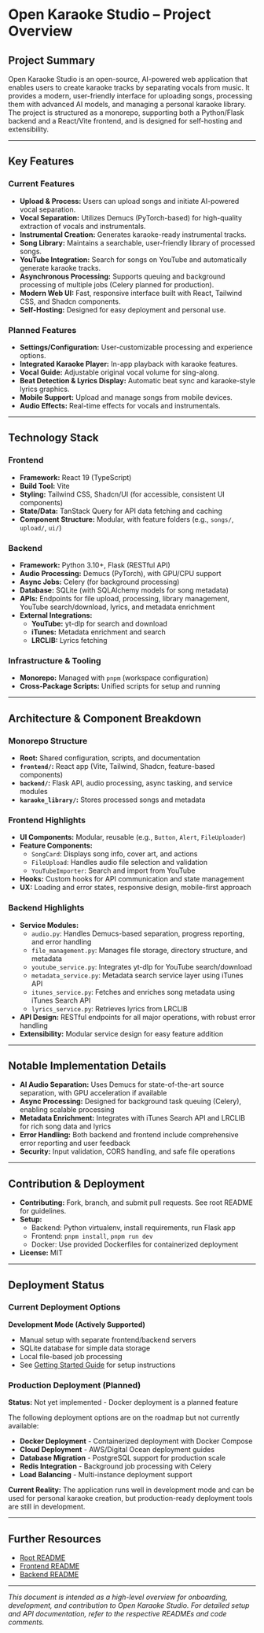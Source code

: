# Open Karaoke Studio – Project Overview

## Project Summary
Open Karaoke Studio is an open-source, AI-powered web application that enables users to create karaoke tracks by separating vocals from music. It provides a modern, user-friendly interface for uploading songs, processing them with advanced AI models, and managing a personal karaoke library. The project is structured as a monorepo, supporting both a Python/Flask backend and a React/Vite frontend, and is designed for self-hosting and extensibility.

---

## Key Features
### Current Features
- **Upload & Process:** Users can upload songs and initiate AI-powered vocal separation.
- **Vocal Separation:** Utilizes Demucs (PyTorch-based) for high-quality extraction of vocals and instrumentals.
- **Instrumental Creation:** Generates karaoke-ready instrumental tracks.
- **Song Library:** Maintains a searchable, user-friendly library of processed songs.
- **YouTube Integration:** Search for songs on YouTube and automatically generate karaoke tracks.
- **Asynchronous Processing:** Supports queuing and background processing of multiple jobs (Celery planned for production).
- **Modern Web UI:** Fast, responsive interface built with React, Tailwind CSS, and Shadcn components.
- **Self-Hosting:** Designed for easy deployment and personal use.

### Planned Features
- **Settings/Configuration:** User-customizable processing and experience options.
- **Integrated Karaoke Player:** In-app playback with karaoke features.
- **Vocal Guide:** Adjustable original vocal volume for sing-along.
- **Beat Detection & Lyrics Display:** Automatic beat sync and karaoke-style lyrics graphics.
- **Mobile Support:** Upload and manage songs from mobile devices.
- **Audio Effects:** Real-time effects for vocals and instrumentals.

---

## Technology Stack
### Frontend
- **Framework:** React 19 (TypeScript)
- **Build Tool:** Vite
- **Styling:** Tailwind CSS, Shadcn/UI (for accessible, consistent UI components)
- **State/Data:** TanStack Query for API data fetching and caching
- **Component Structure:** Modular, with feature folders (e.g., `songs/`, `upload/`, `ui/`)

### Backend
- **Framework:** Python 3.10+, Flask (RESTful API)
- **Audio Processing:** Demucs (PyTorch), with GPU/CPU support
- **Async Jobs:** Celery (for background processing)
- **Database:** SQLite (with SQLAlchemy models for song metadata)
- **APIs:** Endpoints for file upload, processing, library management, YouTube search/download, lyrics, and metadata enrichment
- **External Integrations:**
  - **YouTube:** yt-dlp for search and download
  - **iTunes:** Metadata enrichment and search
  - **LRCLIB:** Lyrics fetching

### Infrastructure & Tooling
- **Monorepo:** Managed with `pnpm` (workspace configuration)
- **Cross-Package Scripts:** Unified scripts for setup and running

---

## Architecture & Component Breakdown
### Monorepo Structure
- **Root:** Shared configuration, scripts, and documentation
- **`frontend/`:** React app (Vite, Tailwind, Shadcn, feature-based components)
- **`backend/`:** Flask API, audio processing, async tasking, and service modules
- **`karaoke_library/`:** Stores processed songs and metadata

### Frontend Highlights
- **UI Components:** Modular, reusable (e.g., `Button`, `Alert`, `FileUploader`)
- **Feature Components:**
  - `SongCard`: Displays song info, cover art, and actions
  - `FileUpload`: Handles audio file selection and validation
  - `YouTubeImporter`: Search and import from YouTube
- **Hooks:** Custom hooks for API communication and state management
- **UX:** Loading and error states, responsive design, mobile-first approach

### Backend Highlights
- **Service Modules:**
  - `audio.py`: Handles Demucs-based separation, progress reporting, and error handling
  - `file_management.py`: Manages file storage, directory structure, and metadata
  - `youtube_service.py`: Integrates yt-dlp for YouTube search/download
  - `metadata_service.py`: Metadata search service layer using iTunes API
  - `itunes_service.py`: Fetches and enriches song metadata using iTunes Search API
  - `lyrics_service.py`: Retrieves lyrics from LRCLIB
- **API Design:** RESTful endpoints for all major operations, with robust error handling
- **Extensibility:** Modular service design for easy feature addition

---

## Notable Implementation Details
- **AI Audio Separation:** Uses Demucs for state-of-the-art source separation, with GPU acceleration if available
- **Async Processing:** Designed for background task queuing (Celery), enabling scalable processing
- **Metadata Enrichment:** Integrates with iTunes Search API and LRCLIB for rich song data and lyrics
- **Error Handling:** Both backend and frontend include comprehensive error reporting and user feedback
- **Security:** Input validation, CORS handling, and safe file operations

---

## Contribution & Deployment
- **Contributing:** Fork, branch, and submit pull requests. See root README for guidelines.
- **Setup:**
  - Backend: Python virtualenv, install requirements, run Flask app
  - Frontend: `pnpm install`, `pnpm run dev`
  - Docker: Use provided Dockerfiles for containerized deployment
- **License:** MIT

---

## Deployment Status

### Current Deployment Options
**Development Mode (Actively Supported)**
- Manual setup with separate frontend/backend servers
- SQLite database for simple data storage  
- Local file-based job processing
- See [Getting Started Guide](../getting-started/README.md) for setup instructions

### Production Deployment (Planned)
**Status:** Not yet implemented - Docker deployment is a planned feature

The following deployment options are on the roadmap but not currently available:
- **Docker Deployment** - Containerized deployment with Docker Compose
- **Cloud Deployment** - AWS/Digital Ocean deployment guides  
- **Database Migration** - PostgreSQL support for production scale
- **Redis Integration** - Background job processing with Celery
- **Load Balancing** - Multi-instance deployment support

**Current Reality:** The application runs well in development mode and can be used for personal karaoke creation, but production-ready deployment tools are still in development.

---

## Further Resources
- [Root README](./README.md)
- [Frontend README](./frontend/README.md)
- [Backend README](./backend/README.md)

---

*This document is intended as a high-level overview for onboarding, development, and contribution to Open Karaoke Studio. For detailed setup and API documentation, refer to the respective READMEs and code comments.*
